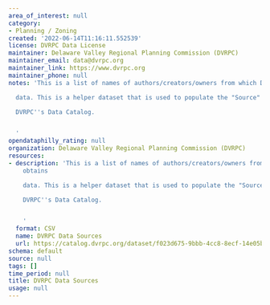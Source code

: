 ```yaml
---
area_of_interest: null
category:
- Planning / Zoning
created: '2022-06-14T11:16:11.552539'
license: DVRPC Data License
maintainer: Delaware Valley Regional Planning Commission (DVRPC)
maintainer_email: data@dvrpc.org
maintainer_link: https://www.dvrpc.org
maintainer_phone: null
notes: 'This is a list of names of authors/creators/owners from which DVRPC obtains

  data. This is a helper dataset that is used to populate the "Source" field in

  DVRPC''s Data Catalog.


  '
opendataphilly_rating: null
organization: Delaware Valley Regional Planning Commission (DVRPC)
resources:
- description: 'This is a list of names of authors/creators/owners from which DVRPC
    obtains

    data. This is a helper dataset that is used to populate the "Source" field in

    DVRPC''s Data Catalog.


    '
  format: CSV
  name: DVRPC Data Sources
  url: https://catalog.dvrpc.org/dataset/f023d675-9bbb-4cc8-8ecf-14e05b8357fb/resource/b7527368-a39b-4197-bad0-23a728a76bbe/download/datacatalogsourcenames.csv
schema: default
source: null
tags: []
time_period: null
title: DVRPC Data Sources
usage: null
---
```

